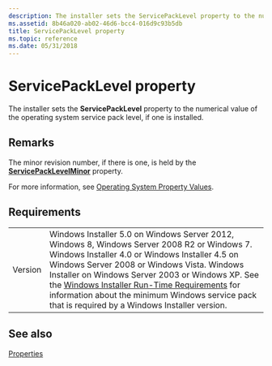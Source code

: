 ```yaml
---
description: The installer sets the ServicePackLevel property to the numerical value of the operating system service pack level, if one is installed.
ms.assetid: 8b46a020-ab02-46d6-bcc4-016d9c93b5db
title: ServicePackLevel property
ms.topic: reference
ms.date: 05/31/2018
---
```


# ServicePackLevel property

The installer sets the **ServicePackLevel** property to the numerical value of the operating system service pack level, if one is installed.

## Remarks

The minor revision number, if there is one, is held by the [**ServicePackLevelMinor**](servicepacklevelminor.md) property.

For more information, see [Operating System Property Values](operating-system-property-values.md).

## Requirements



|                    |                                                                                                                                                                                                                                                                                                                                                                                                                                                  |
|--------------------|--------------------------------------------------------------------------------------------------------------------------------------------------------------------------------------------------------------------------------------------------------------------------------------------------------------------------------------------------------------------------------------------------------------------------------------------------|
| Version<br/> | Windows Installer 5.0 on Windows Server 2012, Windows 8, Windows Server 2008 R2 or Windows 7. Windows Installer 4.0 or Windows Installer 4.5 on Windows Server 2008 or Windows Vista. Windows Installer on Windows Server 2003 or Windows XP. See the [Windows Installer Run-Time Requirements](windows-installer-portal.md) for information about the minimum Windows service pack that is required by a Windows Installer version.<br/> |



## See also

<dl> <dt>

[Properties](properties.md)
</dt> </dl>

 

 




